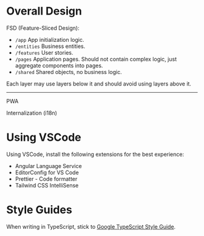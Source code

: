 # Overall Design

FSD (Feature-Sliced Design):

- `/app`
  App initialization logic.
- `/entities`
  Business entities.
- `/features`
  User stories.
- `/pages`
  Application pages. Should not contain complex logic, just aggregate components into pages.
- `/shared`
  Shared objects, no business logic.

Each layer may use layers below it and should avoid using layers above it.

---

PWA

Internalization (i18n)

# Using VSCode

Using VSCode, install the following extensions for the best experience:

- Angular Language Service
- EditorConfig for VS Code
- Prettier - Code formatter
- Tailwind CSS IntelliSense

# Style Guides

When writing in TypeScript, stick to [Google TypeScript Style Guide](https://google.github.io/styleguide/tsguide.html).
